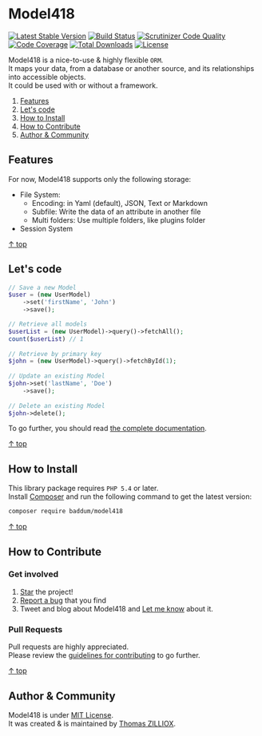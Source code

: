 Model418
=====
[![Latest Stable Version](https://poser.pugx.org/baddum/model418/v/stable.svg)](https://github.com/Baddum/Model418)
[![Build Status](https://travis-ci.org/Baddum/Model418.png?branch=master)](https://travis-ci.org/Baddum/Model418)
[![Scrutinizer Code Quality](https://scrutinizer-ci.com/g/Baddum/Model418/badges/quality-score.png?b=master)](https://scrutinizer-ci.com/g/Baddum/Model418/?branch=master)
[![Code Coverage](https://scrutinizer-ci.com/g/Baddum/Model418/badges/coverage.png?b=master)](https://scrutinizer-ci.com/g/Baddum/Model418/?branch=master)
[![Total Downloads](https://poser.pugx.org/baddum/model418/downloads.svg)](https://packagist.org/packages/baddum/model418)
[![License](https://poser.pugx.org/baddum/model418/license.svg)](http://opensource.org/licenses/MIT)



Model418 is a nice-to-use & highly flexible `ORM`.<br>
It maps your data, from a database or another source, and its relationships into accessible objects.<br>
It could be used with or without a framework.

1. [Features](#features)
2. [Let's code](#lets-code)
3. [How to Install](#how-to-install)
4. [How to Contribute](#how-to-contribute)
5. [Author & Community](#author--community)



Features
--------

For now, Model418 supports only the following storage:

 * File System: 
    - Encoding: in Yaml (default), JSON, Text or Markdown
    - Subfile: Write the data of an attribute in another file
    - Multi folders: Use multiple folders, like plugins folder
 * Session System

[&uarr; top](#readme)



Let's code
--------

```php
// Save a new Model
$user = (new UserModel)
    ->set('firstName', 'John')
    ->save();

// Retrieve all models
$userList = (new UserModel)->query()->fetchAll();
count($userList) // 1 
    
// Retrieve by primary key
$john = (new UserModel)->query()->fetchById(1);
    
// Update an existing Model
$john->set('lastName', 'Doe')
    ->save();
    
// Delete an existing Model
$john->delete();
```

To go further, you should read [the complete documentation](https://github.com/Baddum/Model418/blob/master/doc/Index.md).

[&uarr; top](#readme)



How to Install
--------

This library package requires `PHP 5.4` or later.<br>
Install [Composer](http://getcomposer.org/doc/01-basic-usage.md#installation) and run the following command to get the latest version:

```sh
composer require baddum/model418
```

[&uarr; top](#readme)



How to Contribute
--------

### Get involved

1. [Star](https://github.com/baddum/model418/stargazers) the project!
2. [Report a bug](https://github.com/baddum/model418/issues/new) that you find
3. Tweet and blog about Model418 and [Let me know](https://twitter.com/iamtzi) about it.

### Pull Requests

Pull requests are highly appreciated.<br>
Please review the [guidelines for contributing](https://github.com/Baddum/Model418/blob/master/CONTRIBUTING.md) to go further. 

[&uarr; top](#readme)



Author & Community
--------

Model418 is under [MIT License](http://opensource.org/licenses/MIT).<br>
It was created & is maintained by [Thomas ZILLIOX](http://tzi.fr).
